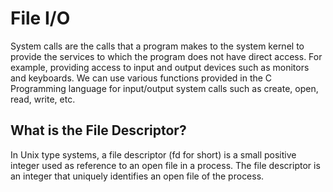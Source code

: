 <h1>File I/O</h1>
<p>System calls are the calls that a program makes to the system kernel to provide the services to which the program does not have direct access. For example, providing access to input and output devices such as monitors and keyboards. We can use various functions provided in the C Programming language for input/output system calls such as create, open, read, write, etc.</p>
<h2>What is the File Descriptor?</h2>
<p>In Unix type systems, a file descriptor (fd for short) is a small positive integer used as reference to an open file in a process. The file descriptor is an integer that uniquely identifies an open file of the process.</p>
